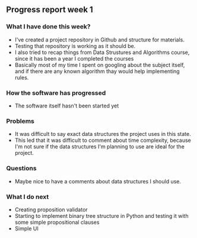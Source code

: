 ## Progress report week 1

### What I have done this week?
  - I've created a project repository in Github and structure for materials.
  - Testing that repository is working as it should be.
  - I also tried to recap things from Data Strustures and Algorithms course, since it has been a year I completed the courses
  - Basically most of my time I spent on googling about the subject itself, and if there are any known algorithm thay would help implementing rules.

### How the software has progressed 
  - The software itself hasn't been started yet

### Problems
  - It was difficult to say exact data structures the project uses in this state. 
  - This led that it was difficult to comment about time complexity, because I'm not sure if the data structures I'm planning to use are ideal for the project.

### Questions
  - Maybe nice to have a comments about data structures I should use.

### What I do next
  - Creating proposition validator
  - Starting to implement binary tree structure in Python and testing it with some simple propositional clauses
  - Simple UI
